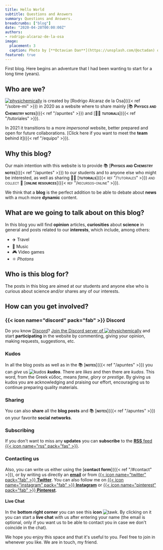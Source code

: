 ```yaml
---
title: Hello World
subtitle: Questions and Answers
summary: Questions and Answers.
breadcrumbs: ["blog"]
date: "2020-04-28T00:00:00Z"
authors:
- rodrigo-alcaraz-de-la-osa
image:
  placement: 3
  caption: Photo by [**Octavian Dan**](https://unsplash.com/@octadan) on [Unsplash](https://unsplash.com)
featured: true
---
```


First blog. Here begins an adventure that I had been wanting to start for a long time (years).

## Who are we?

[<img draggable="false" class="icon" alt="physichemically" src="/icon/logo-physichemically.svg">](/en) is created by [Rodrigo Alcaraz de la Osa]({{< ref "/sobre-mi" >}}) in 2020 as a website where to share mainly [📚 <span style="font-variant:small-caps;">**Physics and Chemistry notes**</span>]({{< ref "/apuntes" >}}) and [👐🏼 <span style="font-variant:small-caps;">**tutorials**</span>]({{< ref "/tutoriales" >}}).

In 2021 it transitions to a more *impersonal* website, better prepared and open for future collaborations. [Click here if you want to meet the **team** behind it]({{< ref "/equipo" >}}).


## Why this blog?

Our main intention with this website is to provide 📚 [<span style="font-variant:small-caps;">**Physics and Chemistry notes**</span>]({{< ref "/apuntes" >}}) to our students and to anyone else who might be interested, as well as sharing 👐🏼 [<en style="font-variant: small-caps;">**tutorials**</english>]({{< ref "/tutoriales" >}}) and collect 🔗 [<english style="font-variant:small-caps;">**online resources**</english>]({{< ref "/recursos-online" >}}).

We think that a **blog** is the perfect addition to be able to debate about **news** with a much more **dynamic** content.

## What are we going to talk about on this blog?
In this blog you will find **opinion** articles, **curiosities** about **science** in general and posts related to our **interests**, which include, among others:

- ✈️ Travel
- 🎸 Music
- 🎮 Video games
- ⚛️ *Photons*

## Who is this blog for?

The posts in this blog are aimed at our students and anyone else who is curious about science and/or shares any of our interests.

## How can you get involved?
### {{< icon name="discord" pack="fab" >}} Discord

Do you know [Discord](https://discord.com/)? [Join the Discord server of <img draggable="false" class="icon" alt="physichemically" src="/icon/logo-physichemically.svg">](https://discord.gg/kJqPqTJ) and start **participating** in the website by commenting, giving your opinion, making requests, suggestions, etc.

<!-- Also, in the **bottom left corner** you can see this **icon** {{< icon name="comments" pack="fas" >}}. By clicking on it you can write directly in any channel on the server after logging in (scroll down to the *ENGLISH* section). -->

### Kudos

In all the blog posts as well as in the 📚 [<span style="font-variant:small-caps;">**notes**</span>]({{< ref "/apuntes" >}}) you can *give* us <img draggable="false" class="icon" alt="kudos" src="/icon/kudos.svg"> ***kudos***. There are *likes* and then there are *kudos*. This word, from the Greek κῦδος, means *fame*, *glory* or *prestige*. By giving us kudos you are acknowledging and praising our effort, encouraging us to continue preparing quality materials.

### Sharing
You can also <strong>share</strong> all the <strong>blog posts</strong> and 📚 [<span style="font-variant:small-caps;">**notes**</span>]({{< ref "/apuntes" >}}) on your favorite **social networks**.

### Subscribing
If you don't want to miss any **updates** you can **subscribe** to the [**RSS** feed {{< icon name="rss" pack="fas" >}}](/en/index.xml).

### Contacting us
Also, you can write us either using the [**contact form**]({{< ref "/#contact" >}}), or by writing us directly an [**email**](mailto:fisiquimicamente@gmail.com) or from [{{< icon name="twitter" pack="fab" >}} **Twitter**](https://twitter.com/alcarazr). You can also follow me on [{{< icon name="instagram" pack="fab" >}} **Instagram**](https://www.instagram.com/fisiquimicamente/) or [{{< icon name="pinterest" pack="fab" >}} **Pinterest**](https://www.pinterest.es/fisiquimicamente/).

#### Live Chat
In the **bottom right corner** you can see this **icon** <img draggable="false" class="icon" alt="tawk" src="/icon/tawk.svg">. By clicking on it you can start a **live chat** with us after entering your name (the email is optional, only if you want us to be able to contact you in case we don't coincide in the chat).

We hope you enjoy this space and that it's useful to you. Feel free to join in whenever you like. We are in touch, my friend.
